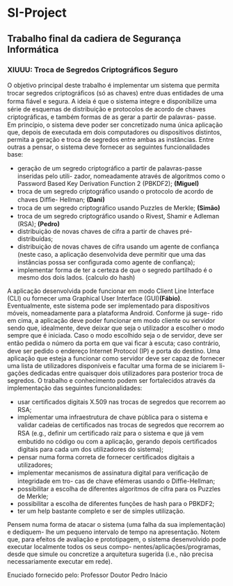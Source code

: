 # SI-Project
## Trabalho final da cadiera de Segurança Informática
### XIUUU: Troca de Segredos Criptográﬁcos Seguro

O objetivo principal deste trabalho é implementar um sistema que permita trocar segredos
criptográﬁcos (só as chaves) entre duas entidades de uma forma ﬁável e segura. A ideia é
que o sistema integre e disponibilize uma série de esquemas de distribuição e protocolos
de acordo de chaves criptográﬁcas, e também formas de as gerar a partir de palavras-
passe. Em princípio, o sistema deve poder ser concretizado numa única aplicação que,
depois de executada em dois computadores ou dispositivos distintos, permita a geração
e troca de segredos entre ambas as instâncias. Entre outras a pensar, o sistema deve
fornecer as seguintes funcionalidades base:
- geração de um segredo criptográﬁco a partir de palavras-passe inseridas pelo utili-
zador, nomeadamente através de algoritmos como o Password Based Key Derivation
Function 2 (PBKDF2); **(Miguel)**
- troca de um segredo criptográﬁco usando o protocolo de acordo de chaves Difﬁe-
Hellman; **(Dani)**
- troca de um segredo criptográﬁco usando Puzzles de Merkle; **(Simão)**
- troca de um segredo criptográﬁco usando o Rivest, Shamir e Adleman (RSA); **(Pedro)**
- distribuição de novas chaves de cifra a partir de chaves pré-distribuídas;
- distribuição de novas chaves de cifra usando um agente de conﬁança (neste caso, a
aplicação desenvolvida deve permitir que uma das instâncias possa ser conﬁgurada
como agente de conﬁança);
- implementar forma de ter a certeza de que o segredo partilhado é o mesmo dos dois
lados. (calculo do hash)

A aplicação desenvolvida pode funcionar em modo Client Line Interface (CLI) ou fornecer
uma Graphical User Interface (GUI)**(Fábio)**. Eventualmente, este sistema pode ser implementado
para dispositivos móveis, nomeadamente para a plataforma Android. Conforme já suge-
rido em cima, a aplicação deve poder funcionar em modo cliente ou servidor sendo que,
idealmente, deve deixar que seja o utilizador a escolher o modo sempre que é iniciada.
Caso o modo escolhido seja o de servidor, deve ser então pedida o número da porta em
que vai ﬁcar à escuta; caso contrário, deve ser pedido o endereço Internet Protocol (IP)
e porta do destino. Uma aplicação que esteja a funcionar como servidor deve ser capaz
de fornecer uma lista de utilizadores disponíveis e facultar uma forma de se iniciarem li-
gações dedicadas entre quaisquer dois utilizadores para posterior troca de segredos. O
trabalho e conhecimento podem ser fortalecidos através da implementação das seguintes
funcionalidades:
- usar certiﬁcados digitais X.509 nas trocas de segredos que recorrem ao RSA;
- implementar uma infraestrutura de chave pública para o sistema e validar cadeias de
certiﬁcados nas trocas de segredos que recorrem ao RSA (e.g., deﬁnir um certiﬁcado
raiz para o sistema e que já vem embutido no código ou com a aplicação, gerando
depois certiﬁcados digitais para cada um dos utilizadores do sistema);
- pensar numa forma correta de fornecer certiﬁcados digitais a utilizadores;
- implementar mecanismos de assinatura digital para veriﬁcação de integridade em tro-
cas de chave efémeras usando o Difﬁe-Hellman;
- possibilitar a escolha de diferentes algoritmos de cifra para os Puzzles de Merkle;
- possibilitar a escolha de diferentes funções de hash para o PBKDF2;
- ter um help bastante completo e ser de simples utilização.

Pensem numa forma de atacar o sistema (uma falha da sua implementação) e dediquem-
lhe um pequeno intervalo de tempo na apresentação. Notem que, para efeitos de avaliação
e prototipagem, o sistema desenvolvido pode executar localmente todos os seus compo-
nentes/aplicações/programas, desde que simule ou concretize a arquitetura sugerida (i.e.,
não precisa necessariamente executar em rede).

Enuciado fornecido pelo: Professor Doutor Pedro Inácio
